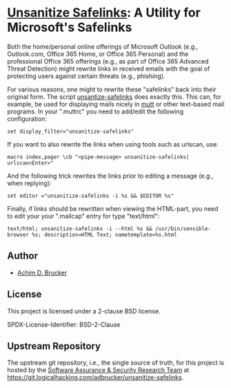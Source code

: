 # [Unsanitize Safelinks](https://git.logicalhacking.com/adbrucker/unsanitize-safelinks): A Utility for Microsoft's Safelinks

Both the home/personal online offerings of Microsoft Outlook (e.g., Outlook.com, Office 365 Home,
or Office 365 Personal) and the professional Office 365 offerings (e.g., as part of Office 365 Advanced
Threat Detection) might rewrite links in received emails with the goal of protecting users against
certain threats (e.g., phishing).

For various reasons, one might to rewrite these "safelinks" back into their original form. The script
[unsantize-safelinks](./unsantize-safelinks) does exactly this. This can, for example, be used for
displaying mails nicely in [mutt](https://www.mutt.org) or other text-based mail programs. In your 
".muttrc" you need to add/edit the following configuration:

```muttrc
set display_filter="unsanitize-safelinks"
```

If you want to also rewrite the links when using tools such as urlscan, use:

```muttrc
macro index,pager \cb "<pipe-message> unsanitize-safelinks| urlscan<Enter>"
```

And the following trick rewrites the links prior to editing a message (e.g., when replying):

```muttrc
set editor ="unsanitize-safelinks -i %s && $EDITOR %s"
```

Finally, if links should be rewritten when viewing the HTML-part, you need to edit your your ".mailcap"
entry for type "text/html":

```mailcap
text/html; unsanitize-safelinks -i --html %s && /usr/bin/sensible-browser %s; description=HTML Text; nametemplate=%s.html
```

## Author

* [Achim D. Brucker](http://www.brucker.ch/)

## License

This project is licensed under a 2-clause BSD license.

SPDX-License-Identifier: BSD-2-Clause

## Upstream Repository

The upstream git repository, i.e., the single source of truth, for this
project is hosted by the [Software Assurance & Security Research 
Team](https://logicalhacking.com) at
<https://git.logicalhacking.com/adbrucker/unsanitize-safelinks>.
